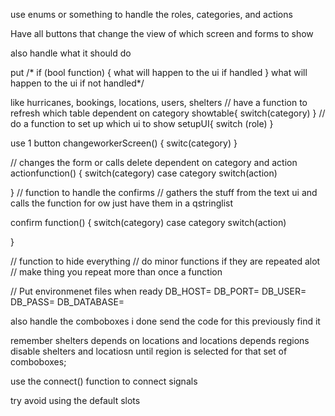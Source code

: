 use enums or something to handle the roles, categories, and actions

Have all buttons that change the view of which screen and forms to show

also handle what it should do 

put 
/* if (bool function) {
  what will happen to the ui if  handled
}
what will happen to the ui if not handled*/

like hurricanes, bookings, locations, users, shelters
// have a function to refresh which table dependent on category
showtable{
  switch(category)
}
// do a function to set up which ui to show
setupUI{
  switch (role)
}

use 1 button 
changeworkerScreen() {
  switc(category)
}

// changes the form or calls delete dependent on category and action
actionfunction() {
  switch(category)
    case category
    switch(action)
    
}
// function to handle the confirms
// gathers the stuff from the text ui and calls the function for ow just have them in a qstringlist

confirm function() {
  switch(category)
    case category
    switch(action)
    
}

// function to hide everything
// do minor functions if they are repeated alot
// make thing you repeat more than once a function

// Put environmenet files when ready
DB_HOST=
DB_PORT=
DB_USER=
DB_PASS=
DB_DATABASE=


also handle the comboboxes i done send the code for this previously find it

remember shelters depends on locations and locations depends regions
disable shelters and locatiosn until region is selected for that set of comboboxes;


use the connect() function to connect signals 

try avoid using the default slots 
